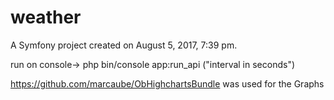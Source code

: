 weather
=======

A Symfony project created on August 5, 2017, 7:39 pm.

run on console-> php bin/console app:run_api ("interval in seconds")

https://github.com/marcaube/ObHighchartsBundle was used for the Graphs






